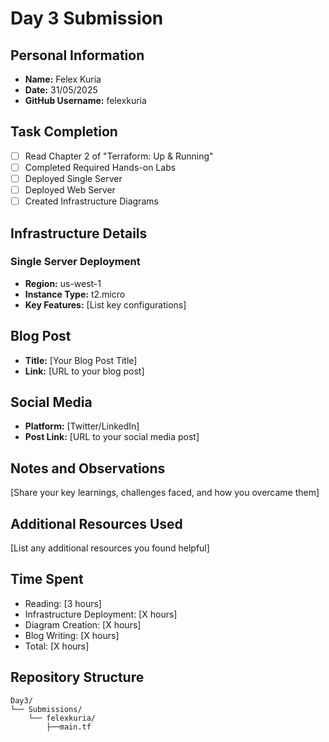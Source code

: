 # Day 3 Submission


## Personal Information
- **Name:** Felex Kuria
- **Date:** 31/05/2025
- **GitHub Username:** felexkuria

## Task Completion
- [ ] Read Chapter 2 of "Terraform: Up & Running"
- [ ] Completed Required Hands-on Labs
- [ ] Deployed Single Server
- [ ] Deployed Web Server
- [ ] Created Infrastructure Diagrams

## Infrastructure Details

### Single Server Deployment
- **Region:** us-west-1
- **Instance Type:** t2.micro
- **Key Features:** [List key configurations]


## Blog Post
- **Title:** [Your Blog Post Title]
- **Link:** [URL to your blog post]

## Social Media
- **Platform:** [Twitter/LinkedIn]
- **Post Link:** [URL to your social media post]

## Notes and Observations
[Share your key learnings, challenges faced, and how you overcame them]

## Additional Resources Used
[List any additional resources you found helpful]

## Time Spent
- Reading: [3 hours]
- Infrastructure Deployment: [X hours]
- Diagram Creation: [X hours]
- Blog Writing: [X hours]
- Total: [X hours]

## Repository Structure
```
Day3/
└── Submissions/
    └── felexkuria/
        ├──main.tf
``` 




